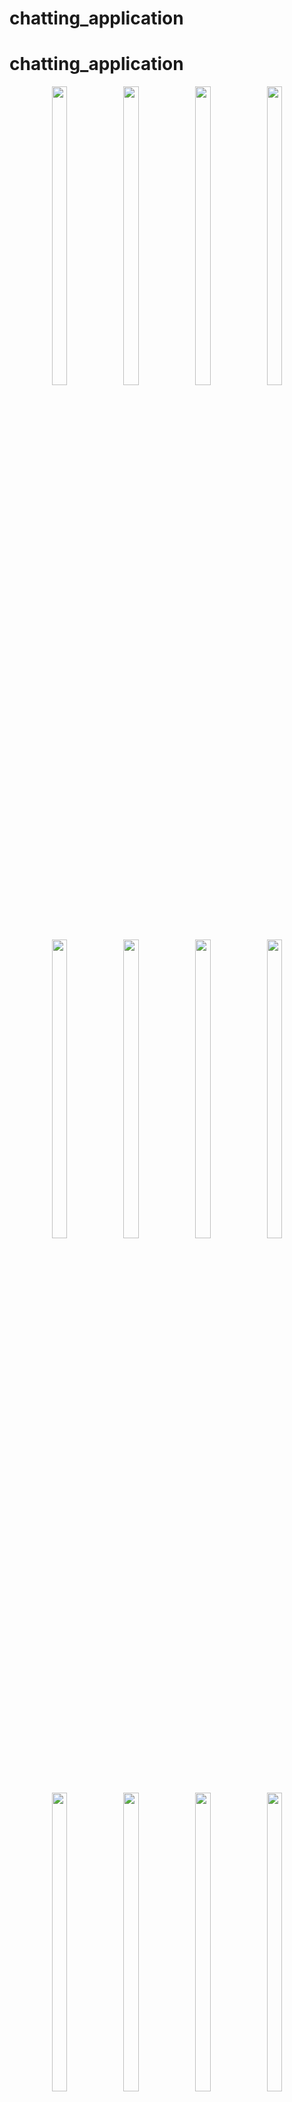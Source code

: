 # chatting_application

# chatting_application

<div align = "center">
 
    
  <img src = "https://github.com/user-attachments/assets/59d1bec7-54a8-4dbb-96be-26e6ff426ace"  height=35% width=22%  />
   <img src = "https://github.com/user-attachments/assets/9cd21139-9ae2-479e-b7d8-d1755d7db3ae"  height=35% width=22%  />
    <img src = "https://github.com/user-attachments/assets/37b14c9e-ddc7-49bb-ab3e-5efc83887f46"  height=35% width=22%  />
     <img src = "https://github.com/user-attachments/assets/8002a10e-ea9a-4e1c-8fb5-1176bd77670a"  height=35% width=22%  />
  
   <img src = "https://github.com/user-attachments/assets/ba4e8e12-ca54-419e-a569-802bc3bf752b"  height=35% width=22%  />
    <img src = "https://github.com/user-attachments/assets/b011fdcf-5f54-494d-b501-f73efc1c2a62"  height=35% width=22%  />
     
  
  
   <img src = "https://github.com/user-attachments/assets/a3753fc6-09a1-4527-995c-f4d16d8f888f"  height=35% width=22%  />
   <img src = "https://github.com/user-attachments/assets/44b16f0b-66b7-4363-9972-ec8d2cb038d2"  height=35% width=22%  />
   <img src = "https://github.com/user-attachments/assets/6665688f-7e67-47cc-937c-3f4dd005de56"  height=35% width=22%  />
    <img src = "https://github.com/user-attachments/assets/7daf8080-1803-4f8f-b66f-5d1fe515ae0c"  height=35% width=22%  />
   <img src = "https://github.com/user-attachments/assets/d6c5e972-5bf9-4d14-ba04-e25afba925a1"  height=35% width=22%  />
   
   <img src = "https://github.com/user-attachments/assets/7f896b81-af0b-476c-a0ae-7278b8b7b8de"  height=35% width=22%  />
    <img src = "https://github.com/user-attachments/assets/a20958b3-4820-44f7-a3eb-976ea9dddd77"  height=35% width=22%  />
    <img src = "https://github.com/user-attachments/assets/6e41e523-6bcf-43ff-ba92-b4384912e23b"  height=35% width=22%  />
    <img src = "https://github.com/user-attachments/assets/dc6ac8ad-528b-44fc-bbdd-82dfe42c05dc"  height=35% width=22%  />




















</div>
